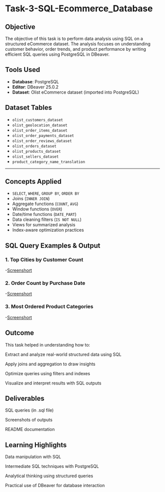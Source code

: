 # Task-3-SQL-Ecommerce_Database

## Objective

The objective of this task is to perform data analysis using SQL on a structured eCommerce dataset. The analysis focuses on understanding customer behavior, order trends, and product performance by writing efficient SQL queries using PostgreSQL in DBeaver.

## Tools Used

- **Database**: PostgreSQL
- **Editor**: DBeaver 25.0.2
- **Dataset**: Olist eCommerce dataset (imported into PostgreSQL)

## Dataset Tables

- `olist_customers_dataset`
- `olist_geolocation_dataset`
- `olist_order_items_dataset`
- `olist_order_payments_dataset`
- `olist_order_reviews_dataset`
- `olist_orders_dataset`
- `olist_products_dataset`
- `olist_sellers_dataset`
- `product_category_name_translation`

---

## Concepts Applied

- `SELECT`, `WHERE`, `GROUP BY`, `ORDER BY`
- Joins (`INNER JOIN`)
- Aggregate functions (`COUNT`, `AVG`)
- Window functions (`OVER`)
- Date/time functions (`DATE_PART`)
- Data cleaning filters (`IS NOT NULL`)
- Views for summarized analysis
- Index-aware optimization practices

## SQL Query Examples & Output

### 1. Top Cities by Customer Count



-<a href= "https://github.com/Comhek0369/Task-2-SQL-Ecommerce_Database/blob/main/Screenshot%20(292).png">Screenshort</a>

### 2. Order Count by Purchase Date



-<a href= "https://github.com/Comhek0369/Task-2-SQL-Ecommerce_Database/blob/main/Screenshot%20(293).png">Screenshort</a>

### 3. Most Ordered Product Categories



-<a href= "https://github.com/Comhek0369/Task-2-SQL-Ecommerce_Database/blob/main/Screenshot%20(294).png">Screenshort</a>


## Outcome
This task helped in understanding how to:

Extract and analyze real-world structured data using SQL

Apply joins and aggregation to draw insights

Optimize queries using filters and indexes

Visualize and interpret results with SQL outputs

## Deliverables
SQL queries (in .sql file)

Screenshots of outputs

README documentation

## Learning Highlights
Data manipulation with SQL

Intermediate SQL techniques with PostgreSQL

Analytical thinking using structured queries

Practical use of DBeaver for database interaction

